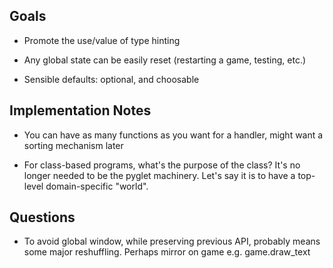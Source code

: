 
## Goals

* Promote the use/value of type hinting

* Any global state can be easily reset (restarting a game, 
testing, etc.)
  
* Sensible defaults: optional, and choosable

## Implementation Notes

* You can have as many functions as you want for a handler, 
might want a sorting mechanism later

* For class-based programs, what's the purpose of the class? 
It's no longer needed to be the pyglet machinery. Let's say 
it is to have a top-level domain-specific "world".

## Questions

* To avoid global window, while preserving previous API, 
probably means some major reshuffling. Perhaps mirror on 
game e.g. game.draw_text
  
